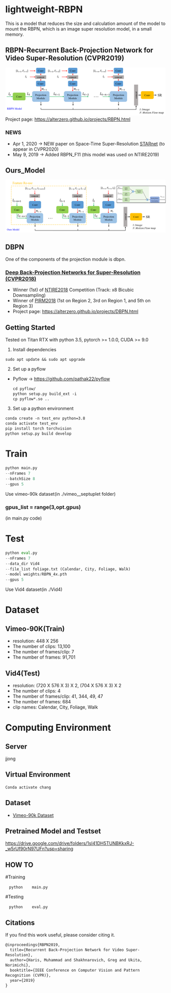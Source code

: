# lightweight-RBPN
This is a model that reduces the size and calculation amount of the model to mount the RBPN, which is an image super resolution model, in a small memory.

## RBPN-Recurrent Back-Projection Network for Video Super-Resolution (CVPR2019)
![RBPN](images/RBPN.png)
Project page: https://alterzero.github.io/projects/RBPN.html

### NEWS
* Apr 1, 2020 -> NEW paper on Space-Time Super-Resolution [STARnet](https://github.com/alterzero/STARnet) (to appear in CVPR2020)
* May 9, 2019 -> Added RBPN_F11 (this model was used on NTIRE2019)



## Ours_Model
![Ours_Model](images/Ours_Model.png)

## DBPN
One of the components of the projection module is dbpn.
### [Deep Back-Projection Networks for Super-Resolution (CVPR2018)](https://github.com/alterzero/DBPN-Pytorch)
- Winner (1st) of [NTIRE2018](http://openaccess.thecvf.com/content_cvpr_2018_workshops/papers/w13/Timofte_NTIRE_2018_Challenge_CVPR_2018_paper.pdf) Competition (Track: x8 Bicubic Downsampling)
- Winner of [PIRM2018](https://arxiv.org/pdf/1809.07517.pdf) (1st on Region 2, 3rd on Region 1, and 5th on Region 3)
- Project page: https://alterzero.github.io/projects/DBPN.html


## Getting Started
Tested on Titan RTX with python 3.5, pytorch >= 1.0.0, CUDA >= 9.0

1. Install dependencies
```
sudo apt update && sudo apt upgrade
```
2. Set up a pyflow
* Pyflow -> https://github.com/pathak22/pyflow
  ```Shell
  cd pyflow/
  python setup.py build_ext -i
  cp pyflow*.so ..
  ```
3. Set up a python environment
```
conda create -n test_env python=3.8
conda activate test_env
pip install torch torchvision
python setup.py build develop
```

# Train
```python
python main.py
--nFrames 7
--batchSize 8
--gpus 5
```

Use vimeo-90k dataset(in ./vimeo__septuplet folder)

### gpus_list = range(3,opt.gpus)
(in main.py code)

# Test
```python
python eval.py
--nFrames 7
--data_dir Vid4
--file_list foliage.txt (Calendar, City, Foliage, Walk)
--model weights/RBPN_4x.pth
--gpus 5
```

Use Vid4 dataset(in ./Vid4)

# Dataset
## Vimeo-90K(Train)
* resolution: 448 X 256
* The number of clips: 13,100
* The number of frames/clip: 7
* The number of frames: 91,701

## Vid4(Test)
* resolution: (720 X 576 X 3) X 2, (704 X 576 X 3) X 2
* The number of clips: 4
* The number of frames/clip: 41, 344, 49, 47
* The number of frames: 684
* clip names: Calendar, City, Foliage, Walk

# Computing Environment
## Server
jjong
## Virtual Environment
```Conda activate chang```



## Dataset
* [Vimeo-90k Dataset](http://toflow.csail.mit.edu)

## Pretrained Model and Testset
https://drive.google.com/drive/folders/1sI41DH5TUNBKkxRJ-_w5rUf90rN97UFn?usp=sharing

## HOW TO

#Training

    ```python
    main.py
    ```

#Testing

    ```python
    eval.py
    ```


## Citations
If you find this work useful, please consider citing it.
```
@inproceedings{RBPN2019,
  title={Recurrent Back-Projection Network for Video Super-Resolution},
  author={Haris, Muhammad and Shakhnarovich, Greg and Ukita, Norimichi},
  booktitle={IEEE Conference on Computer Vision and Pattern Recognition (CVPR)},
  year={2019}
}
```

